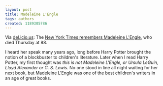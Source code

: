 ```yaml
---
layout: post
title: Madeleine L'Engle
tags: authors
created: 1189305786
---
```

Via [del.icio.us](/aggregator/sources/24):  The [New York Times remembers Madeleine L'Engle](http://www.nytimes.com/2007/09/08/books/07cnd-lengle.html?pagewanted=1&ei=5087%0A&em&en=9efcbc9f1c736256&ex=1189396800), who died Thursday at 88.<!--break-->

I heard her speak many years ago, long before Harry Potter brought the notion of a blockbuster to children's literature.  Later when I read Harry Potter, my first thought was *this is not Madeleine L'Engle, or Ursula LeGuin, Lloyd Alexander or C. S. Lewis.*  No one stood in line all night waiting for her next book, but Madeleine L'Engle was one of the best children's writers in an age of great books.
